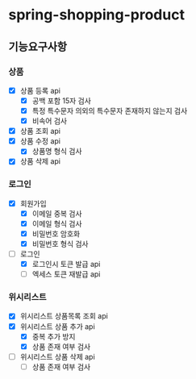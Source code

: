 # spring-shopping-product
## 기능요구사항
### 상품
- [x] 상품 등록 api
  - [x] 공백 포함 15자 검사
  - [x] 특정 특수문자 의외의 특수문자 존재하지 않는지 검사
  - [x] 비속어 검사
- [x] 상품 조회 api
- [x] 상품 수정 api
  - [x] 상품명 형식 검사
- [x] 상품 삭제 api
### 로그인
- [x] 회원가입
  - [x] 이메일 중복 검사
  - [x] 이메일 형식 검사
  - [x] 비밀번호 암호화
  - [x] 비밀번호 형식 검사
- [ ] 로그인
  - [x] 로그인시 토큰 발급 api
  - [ ] 엑세스 토큰 재발급 api
### 위시리스트
- [x] 위시리스트 상품목록 조회 api
- [x] 위시리스트 상품 추가 api
  - [x] 중복 추가 방지
  - [x] 상품 존재 여부 검사
- [ ] 위시리스트 상품 삭제 api
  - [ ] 상품 존재 여부 검사
